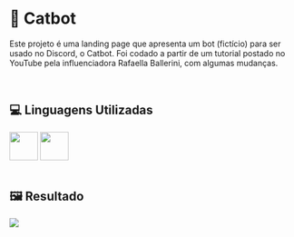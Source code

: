 <h1>🤖 Catbot</h1>
<p> Este projeto é uma landing page que apresenta um bot (fictício) para ser usado no Discord, o Catbot. Foi codado a partir de um tutorial postado no YouTube pela influenciadora Rafaella Ballerini, com algumas mudanças. </p>
<br>

<h2>💻 Linguagens Utilizadas</h2>

<img height="50cm" src="https://user-images.githubusercontent.com/119365652/205425559-ce0315ed-870a-42ed-aa31-476fc8bebb10.png"/> <img height="50cm" src="https://user-images.githubusercontent.com/119365652/205426476-7dcc1e89-4aed-47e0-bf29-4250254e88d7.png"/>
<br>
<br>

<h2>🖼 Resultado</h2>

<img src="https://user-images.githubusercontent.com/119365652/205424929-1529ed1d-f8c7-47cd-9a8c-604985deb69b.png"/>
